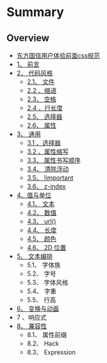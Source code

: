 # Summary

## Overview

* [东方国信用户体验前面css规范](README.md)
* [1、 前言](1-qian-yan.md)
* [2、 代码风格](2-dai-ma-feng-ge.md)
  * [2.1、 文件](2-dai-ma-feng-ge/21-wen-jian.md)
  * [2.2 、缩进](2-dai-ma-feng-ge/22-3001-suo-jin.md)
  * [2.3、 空格](2-dai-ma-feng-ge/23-kong-ge.md)
  * [2.4 、行长度](2-dai-ma-feng-ge/24-3001-xing-chang-du.md)
  * [2.5、 选择器](2-dai-ma-feng-ge/25-xuan-ze-qi.md)
  * [2.6、 属性](2-dai-ma-feng-ge/26-shu-xing.md)
* [3、 通用](3-tong-yong.md)
  * [3.1 、选择器](3-tong-yong/31-3001-xuan-ze-qi.md)
  * [3.2 、属性缩写](3-tong-yong/32-3001-shu-xing-suo-xie.md)
  * [3.3、 属性书写顺序](3-tong-yong/33-shu-xing-shu-xie-shun-xu.md)
  * [3.4、 清除浮动](3-tong-yong/34-qing-chu-fu-dong.md)
  * [3.5、 !important](3-tong-yong/35-important.md)
  * [3.6、 z-index](3-tong-yong/36-z-index.md)
* [4、值与单位](43001-zhi-yu-dan-wei.md)
  * [4.1、 文本](43001-zhi-yu-dan-wei/41-wen-ben.md)
  * [4.2、 数值](43001-zhi-yu-dan-wei/42-shu-zhi.md)
  * [4.3、 url\(\)](43001-zhi-yu-dan-wei/43-url.md)
  * [4.4、 长度](43001-zhi-yu-dan-wei/44-chang-du.md)
  * [4.5、 颜色](43001-zhi-yu-dan-wei/45-yan-se.md)
  * [4.6、 2D 位置](43001-zhi-yu-dan-wei/46-2d-wei-zhi.md)
* [5、 文本编排](5-wen-ben-bian-pai.md)
  * 5.1、 字体族
  * 5.2、 字号
  * 5.3、 字体风格
  * 5.4、 字重
  * 5.5、 行高
* [6、 变换与动画](6-bian-huan-yu-dong-hua.md)
* 7 、响应式
* [8、 兼容性](8-jian-rong-xing.md)
  * 8.1、 属性前缀
  * 8.2、 Hack
  * 8.3、 Expression


